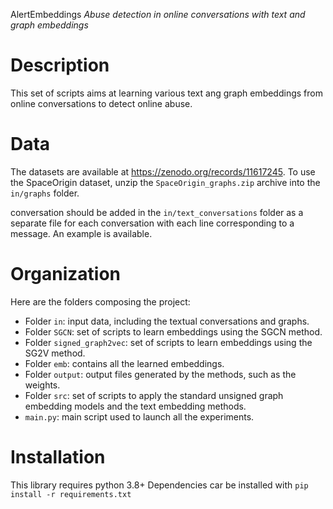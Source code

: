 AlertEmbeddings
*Abuse detection in online conversations with text and graph embeddings*

# Description
This set of scripts aims at learning various text ang graph embeddings from online conversations to detect online abuse.

# Data

The datasets are available at https://zenodo.org/records/11617245.
To use the SpaceOrigin dataset, unzip the `SpaceOrigin_graphs.zip` archive into the `in/graphs` folder.

conversation should be added in the `in/text_conversations` folder as a separate file for each conversation with each line corresponding to a message. An example is available.

# Organization
Here are the folders composing the project:
* Folder `in`: input data, including the textual conversations and graphs.
* Folder `SGCN`: set of scripts to learn embeddings using the SGCN method.
* Folder `signed_graph2vec`: set of scripts to learn embeddings using the SG2V method.
* Folder `emb`: contains all the learned embeddings. 
* Folder `output`: output files generated by the methods, such as the weights.
* Folder `src`: set of scripts to apply the standard unsigned graph embedding models and the text embedding methods.
* `main.py`: main script used to launch all the experiments.


# Installation
This library requires python 3.8+
Dependencies car be installed with ``` pip install -r requirements.txt ```
